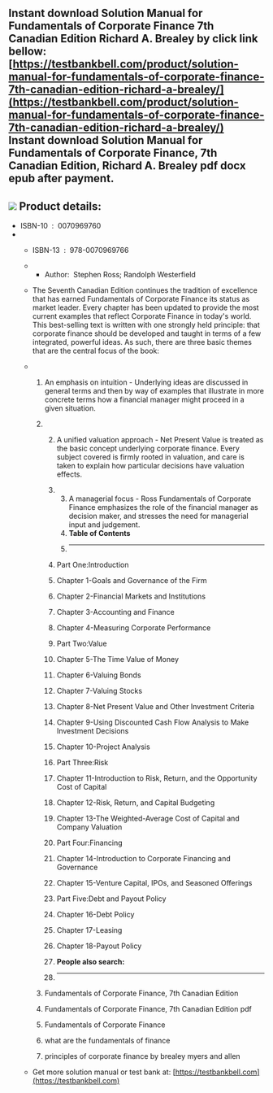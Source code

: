 Instant download **Solution Manual for Fundamentals of Corporate Finance 7th Canadian Edition Richard A. Brealey** by click link bellow:  
[https://testbankbell.com/product/solution-manual-for-fundamentals-of-corporate-finance-7th-canadian-edition-richard-a-brealey/](https://testbankbell.com/product/solution-manual-for-fundamentals-of-corporate-finance-7th-canadian-edition-richard-a-brealey/)  
**Instant download Solution Manual for Fundamentals of Corporate Finance, 7th Canadian Edition, Richard A. Brealey pdf docx epub after payment.**
-------------------------------------------------------------------------------------------------------------------------------------------------


![](https://testbankbell.com/wp-content/uploads/2023/05/9781259272011_SolutionManual.jpeg)
**Product details:**
--------------------


* ISBN-10 ‏ : ‎ 0070969760
* * ISBN-13 ‏ : ‎ 978-0070969766
  * * Author:  Stephen Ross; Randolph Westerfield
   
  * The Seventh Canadian Edition continues the tradition of excellence that has earned Fundamentals of Corporate Finance its status as market leader. Every chapter has been updated to provide the most current examples that reflect Corporate Finance in today's world. This best-selling text is written with one strongly held principle: that corporate finance should be developed and taught in terms of a few integrated, powerful ideas. As such, there are three basic themes that are the central focus of the book:
  * 1) An emphasis on intuition - Underlying ideas are discussed in general terms and then by way of examples that illustrate in more concrete terms how a financial manager might proceed in a given situation.
    2) 2) A unified valuation approach - Net Present Value is treated as the basic concept underlying corporate finance. Every subject covered is firmly rooted in valuation, and care is taken to explain how particular decisions have valuation effects.
       3) 3) A managerial focus - Ross Fundamentals of Corporate Finance emphasizes the role of the financial manager as decision maker, and stresses the need for managerial input and judgement.
          4) **Table of Contents**
          5) ---------------------
         
       4) Part One:Introduction
       5) Chapter 1-Goals and Governance of the Firm
       6) Chapter 2-Financial Markets and Institutions
       7) Chapter 3-Accounting and Finance
       8) Chapter 4-Measuring Corporate Performance
      
       9) Part Two:Value
       10) Chapter 5-The Time Value of Money
       11) Chapter 6-Valuing Bonds
       12) Chapter 7-Valuing Stocks
       13) Chapter 8-Net Present Value and Other Investment Criteria
       14) Chapter 9-Using Discounted Cash Flow Analysis to Make Investment Decisions
       15) Chapter 10-Project Analysis
      
       16) Part Three:Risk
       17) Chapter 11-Introduction to Risk, Return, and the Opportunity Cost of Capital
       18) Chapter 12-Risk, Return, and Capital Budgeting
       19) Chapter 13-The Weighted-Average Cost of Capital and Company Valuation
      
       20) Part Four:Financing
       21) Chapter 14-Introduction to Corporate Financing and Governance
       22) Chapter 15-Venture Capital, IPOs, and Seasoned Offerings
      
       23) Part Five:Debt and Payout Policy
       24) Chapter 16-Debt Policy
       25) Chapter 17-Leasing
       26) Chapter 18-Payout Policy
       27) **People also search:**
       28) -----------------------
      
    3) Fundamentals of Corporate Finance, 7th Canadian Edition
   
    4) Fundamentals of Corporate Finance, 7th Canadian Edition pdf
   
    5) Fundamentals of Corporate Finance
   
    6) what are the fundamentals of finance
   
    7) principles of corporate finance by brealey myers and allen
   
  *  Get more solution manual or test bank at: [https://testbankbell.com](https://testbankbell.com)

